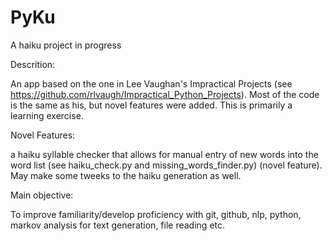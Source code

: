 # PyKu
A haiku project in progress

Descrition:

An app based on the one in Lee Vaughan's Impractical Projects (see https://github.com/rlvaugh/Impractical_Python_Projects). Most of the code is the same as his, but novel features were added. This is primarily a learning exercise.

Novel Features:
 
 a haiku syllable checker that allows for manual entry of new words into the word list (see haiku_check.py and missing_words_finder.py)
 (novel feature). May make some tweeks to the haiku generation as well.
 

Main objective:

To improve familiarity/develop proficiency with git, github, nlp, python, markov analysis for text generation, file reading etc.

